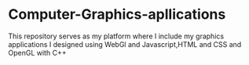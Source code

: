 # Computer-Graphics-apllications
This repository serves as my platform where I include my graphics applications I designed using WebGl and Javascript,HTML and CSS and OpenGL with C++ 
